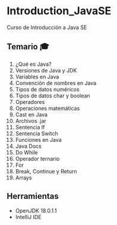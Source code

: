# Introduction_JavaSE
Curso de Introducción a Java SE

## Temario :mortar_board:

1. ¿Qué es Java? 
2. Versiones de Java y JDK
3. Variables en Java
4. Convención de nombres en Java
5. Tipos de datos numéricos
6. Tipos de datos char y boolean
7. Operadores
8. Operaciones matemáticas
9. Cast en Java
10. Archivos .jar
11. Sentencia If
12. Sentencia Switch
13. Funciones en Java
14. Java Docs
15. Do While
16. Operador ternario
17. For
18. Break, Continue y Return
19. Arrays

## Herramientas

- OpenJDK 18.0.1.1
- IntelliJ IDE
